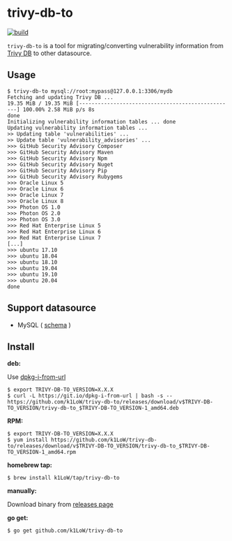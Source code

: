 # trivy-db-to

[![build](https://github.com/k1LoW/trivy-db-to/workflows/build/badge.svg)](https://github.com/k1LoW/trivy-db-to/actions)

`trivy-db-to` is a tool for migrating/converting vulnerability information from [Trivy DB](https://github.com/aquasecurity/trivy-db) to other datasource.

## Usage

``` console
$ trivy-db-to mysql://root:mypass@127.0.0.1:3306/mydb
Fetching and updating Trivy DB ...
19.35 MiB / 19.35 MiB [--------------------------------------------------] 100.00% 2.58 MiB p/s 8s
done
Initializing vulnerability information tables ... done
Updating vulnerability information tables ...
>> Updating table 'vulnerabilities' ...
>> Update table 'vulnerability_advisories' ...
>>> GitHub Security Advisory Composer
>>> GitHub Security Advisory Maven
>>> GitHub Security Advisory Npm
>>> GitHub Security Advisory Nuget
>>> GitHub Security Advisory Pip
>>> GitHub Security Advisory Rubygems
>>> Oracle Linux 5
>>> Oracle Linux 6
>>> Oracle Linux 7
>>> Oracle Linux 8
>>> Photon OS 1.0
>>> Photon OS 2.0
>>> Photon OS 3.0
>>> Red Hat Enterprise Linux 5
>>> Red Hat Enterprise Linux 6
>>> Red Hat Enterprise Linux 7
[...]
>>> ubuntu 17.10
>>> ubuntu 18.04
>>> ubuntu 18.10
>>> ubuntu 19.04
>>> ubuntu 19.10
>>> ubuntu 20.04
done
```

## Support datasource

- MySQL ( [schema](docs/schema/README.md) )

## Install

**deb:**

Use [dpkg-i-from-url](https://github.com/k1LoW/dpkg-i-from-url)

``` console
$ export TRIVY-DB-TO_VERSION=X.X.X
$ curl -L https://git.io/dpkg-i-from-url | bash -s -- https://github.com/k1LoW/trivy-db-to/releases/download/v$TRIVY-DB-TO_VERSION/trivy-db-to_$TRIVY-DB-TO_VERSION-1_amd64.deb
```

**RPM:**

``` console
$ export TRIVY-DB-TO_VERSION=X.X.X
$ yum install https://github.com/k1LoW/trivy-db-to/releases/download/v$TRIVY-DB-TO_VERSION/trivy-db-to_$TRIVY-DB-TO_VERSION-1_amd64.rpm
```

**homebrew tap:**

```console
$ brew install k1LoW/tap/trivy-db-to
```

**manually:**

Download binary from [releases page](https://github.com/k1LoW/trivy-db-to/releases)

**go get:**

```console
$ go get github.com/k1LoW/trivy-db-to
```
